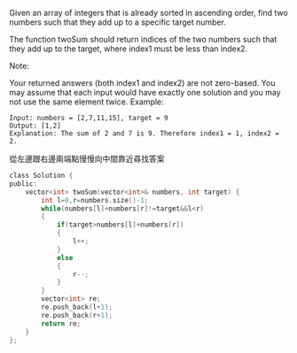 Given an array of integers that is already sorted in ascending order, find two numbers such that they add up to a specific target number.

The function twoSum should return indices of the two numbers such that they add up to the target, where index1 must be less than index2.

Note:

Your returned answers (both index1 and index2) are not zero-based.
You may assume that each input would have exactly one solution and you may not use the same element twice.
Example:
```
Input: numbers = [2,7,11,15], target = 9
Output: [1,2]
Explanation: The sum of 2 and 7 is 9. Therefore index1 = 1, index2 = 2.
```
從左邊跟右邊兩端點慢慢向中間靠近尋找答案

```c
class Solution {
public:
    vector<int> twoSum(vector<int>& numbers, int target) {
        int l=0,r=numbers.size()-1;
        while(numbers[l]+numbers[r]!=target&&l<r)
        {
            if(target>numbers[l]+numbers[r])
            {
                l++;
            }
            else
            {
                r--;
            }
        }
        vector<int> re;
        re.push_back(l+1);
        re.push_back(r+1);
        return re;
    }
};
```

